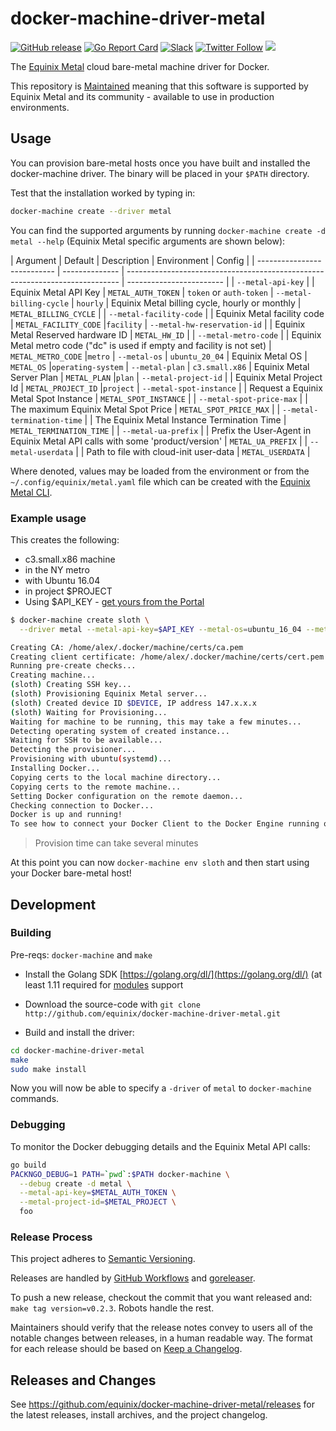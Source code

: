 # docker-machine-driver-metal

[![GitHub release](https://img.shields.io/github/release/equinix/docker-machine-driver-metal/all.svg?style=flat-square)](https://github.com/equinix/docker-machine-driver-metal/releases)
[![Go Report Card](https://goreportcard.com/badge/github.com/equinix/docker-machine-driver-metal)](https://goreportcard.com/report/github.com/equinix/docker-machine-driver-metal)
[![Slack](https://slack.equinixmetal.com/badge.svg)](https://slack.equinixmetal.com)
[![Twitter Follow](https://img.shields.io/twitter/follow/equinixmetal.svg?style=social&label=Follow)](https://twitter.com/intent/follow?screen_name=equinixmetal)
![](https://img.shields.io/badge/Stability-Maintained-green.svg)

The [Equinix Metal](https://metal.equinix.com) cloud bare-metal machine driver for Docker.

This repository is [Maintained](https://github.com/packethost/standards/blob/main/maintained-statement.md) meaning that this software is supported by Equinix Metal and its community - available to use in production environments.

## Usage

You can provision bare-metal hosts once you have built and installed the docker-machine driver. The binary will be placed in your `$PATH` directory.

Test that the installation worked by typing in:

```sh
docker-machine create --driver metal
```

You can find the supported arguments by running `docker-machine create -d metal --help` (Equinix Metal specific arguments are shown below):

| Argument                    | Default        | Description                                                                  | Environment | Config     |
| --------------------------- | -------------- | ---------------------------------------------------------------------------- | ------------------------ |
| `--metal-api-key`           |                | Equinix Metal API Key                                                        | `METAL_AUTH_TOKEN`       | `token` or `auth-token`
| `--metal-billing-cycle`     | `hourly`       | Equinix Metal billing cycle, hourly or monthly                               | `METAL_BILLING_CYCLE`    |
| `--metal-facility-code`     |                | Equinix Metal facility code                                                  | `METAL_FACILITY_CODE`    |`facility`
| `--metal-hw-reservation-id` |                | Equinix Metal Reserved hardware ID                                           | `METAL_HW_ID`            |
| `--metal-metro-code`        |                | Equinix Metal metro code ("dc" is used if empty and facility is not set)     | `METAL_METRO_CODE`       |`metro`
| `--metal-os`                | `ubuntu_20_04` | Equinix Metal OS                                                             | `METAL_OS`               |`operating-system`
| `--metal-plan`              | `c3.small.x86` | Equinix Metal Server Plan                                                    | `METAL_PLAN`             |`plan`
| `--metal-project-id`        |                | Equinix Metal Project Id                                                     | `METAL_PROJECT_ID`       |`project`
| `--metal-spot-instance`     |                | Request a Equinix Metal Spot Instance                                        | `METAL_SPOT_INSTANCE`    |
| `--metal-spot-price-max`    |                | The maximum Equinix Metal Spot Price                                         | `METAL_SPOT_PRICE_MAX`   |
| `--metal-termination-time`  |                | The Equinix Metal Instance Termination Time                                  | `METAL_TERMINATION_TIME` |
| `--metal-ua-prefix`         |                | Prefix the User-Agent in Equinix Metal API calls with some 'product/version' | `METAL_UA_PREFIX`        |
| `--metal-userdata`          |                | Path to file with cloud-init user-data                                       | `METAL_USERDATA`         |

Where denoted, values may be loaded from the environment or from the `~/.config/equinix/metal.yaml` file which can be created with the [Equinix Metal CLI](https://github.com/equinix/metal-cli#metal-cli).

### Example usage

This creates the following:

- c3.small.x86 machine
- in the NY metro
- with Ubuntu 16.04
- in project $PROJECT
- Using $API_KEY - [get yours from the Portal](https://console.equinix.com/users/me/api-keys)

```sh
$ docker-machine create sloth \
  --driver metal --metal-api-key=$API_KEY --metal-os=ubuntu_16_04 --metal-project-id=$PROJECT --metal-metro-code "ny" --metal-plan "c3.small.x86"

Creating CA: /home/alex/.docker/machine/certs/ca.pem
Creating client certificate: /home/alex/.docker/machine/certs/cert.pem
Running pre-create checks...
Creating machine...
(sloth) Creating SSH key...
(sloth) Provisioning Equinix Metal server...
(sloth) Created device ID $DEVICE, IP address 147.x.x.x
(sloth) Waiting for Provisioning...
Waiting for machine to be running, this may take a few minutes...
Detecting operating system of created instance...
Waiting for SSH to be available...
Detecting the provisioner...
Provisioning with ubuntu(systemd)...
Installing Docker...
Copying certs to the local machine directory...
Copying certs to the remote machine...
Setting Docker configuration on the remote daemon...
Checking connection to Docker...
Docker is up and running!
To see how to connect your Docker Client to the Docker Engine running on this virtual machine, run: docker-machine env sloth
```

> Provision time can take several minutes

At this point you can now `docker-machine env sloth` and then start using your Docker bare-metal host!

## Development

### Building

Pre-reqs: `docker-machine` and `make`

- Install the Golang SDK [https://golang.org/dl/](https://golang.org/dl/) (at least 1.11 required for [modules](https://github.com/golang/go/wiki/Modules) support

- Download the source-code with `git clone http://github.com/equinix/docker-machine-driver-metal.git`

- Build and install the driver:

```sh
cd docker-machine-driver-metal
make
sudo make install
```

Now you will now be able to specify a `-driver` of `metal` to `docker-machine` commands.

### Debugging

To monitor the Docker debugging details and the Equinix Metal API calls:

```sh
go build
PACKNGO_DEBUG=1 PATH=`pwd`:$PATH docker-machine \
  --debug create -d metal \
  --metal-api-key=$METAL_AUTH_TOKEN \
  --metal-project-id=$METAL_PROJECT \
  foo
```

### Release Process

This project adheres to [Semantic Versioning](http://semver.org/spec/v2.0.0.html).

Releases are handled by [GitHub Workflows](.github/workflows/release.yml) and [goreleaser](.goreleaser.yml).

To push a new release, checkout the commit that you want released and: `make tag version=v0.2.3`. Robots handle the rest.

Maintainers should verify that the release notes convey to users all of the notable changes between releases, in a human readable way.
The format for each release should be based on [Keep a Changelog](http://keepachangelog.com/en/1.0.0/).

## Releases and Changes

See <https://github.com/equinix/docker-machine-driver-metal/releases> for the latest releases, install archives, and the project changelog.
